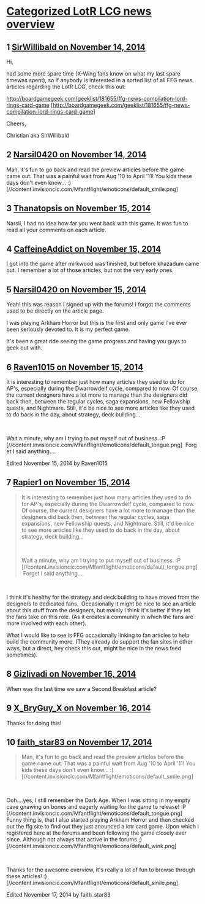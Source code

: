 # [Categorized LotR LCG news overview](https://community.fantasyflightgames.com/topic/127082-categorized-lotr-lcg-news-overview/)

## 1 [SirWillibald on November 14, 2014](https://community.fantasyflightgames.com/topic/127082-categorized-lotr-lcg-news-overview/?do=findComment&comment=1334007)

Hi,

had some more spare time (X-Wing fans know on what my last spare timewas spent), so if anybody is interested in a sorted list of all FFG news articles regarding the LotR LCG, check this out:

http://boardgamegeek.com/geeklist/181655/ffg-news-compilation-lord-rings-card-game [http://boardgamegeek.com/geeklist/181655/ffg-news-compilation-lord-rings-card-game]

Cheers,

Christian aka SirWillibald

## 2 [Narsil0420 on November 14, 2014](https://community.fantasyflightgames.com/topic/127082-categorized-lotr-lcg-news-overview/?do=findComment&comment=1334822)

Man, it's fun to go back and read the preview articles before the game came out. That was a painful wait from Aug '10 to April '11! You kids these days don't even know... :) [//content.invisioncic.com/Mfantflight/emoticons/default_smile.png]

## 3 [Thanatopsis on November 15, 2014](https://community.fantasyflightgames.com/topic/127082-categorized-lotr-lcg-news-overview/?do=findComment&comment=1335703)

Narsil, I had no idea how far you went back with this game. It was fun to read all your comments on each article.

## 4 [CaffeineAddict on November 15, 2014](https://community.fantasyflightgames.com/topic/127082-categorized-lotr-lcg-news-overview/?do=findComment&comment=1335724)

I got into the game after mirkwood was finished, but before khazadum came out. I remember a lot of those articles, but not the very early ones.

## 5 [Narsil0420 on November 15, 2014](https://community.fantasyflightgames.com/topic/127082-categorized-lotr-lcg-news-overview/?do=findComment&comment=1335739)

Yeah! this was reason I signed up with the forums! I forgot the comments used to be directly on the article page.

I was playing Arkham Horror but this is the first and only game I've ever been seriously devoted to. It is my perfect game.

It's been a great ride seeing the game progress and having you guys to geek out with.

## 6 [Raven1015 on November 15, 2014](https://community.fantasyflightgames.com/topic/127082-categorized-lotr-lcg-news-overview/?do=findComment&comment=1335790)

It is interesting to remember just how many articles they used to do for AP's, especially during the Dwarrowdelf cycle, compared to now. Of course, the current designers have a lot more to manage than the designers did back then, between the regular cycles, saga expansions, new Fellowship quests, and Nightmare. Still, it'd be nice to see more articles like they used to do back in the day, about strategy, deck building...

 

Wait a minute, why am I trying to put myself out of business. :P [//content.invisioncic.com/Mfantflight/emoticons/default_tongue.png]  Forget I said anything....

Edited November 15, 2014 by Raven1015

## 7 [Rapier1 on November 15, 2014](https://community.fantasyflightgames.com/topic/127082-categorized-lotr-lcg-news-overview/?do=findComment&comment=1335797)

> It is interesting to remember just how many articles they used to do for AP's, especially during the Dwarrowdelf cycle, compared to now. Of course, the current designers have a lot more to manage than the designers did back then, between the regular cycles, saga expansions, new Fellowship quests, and Nightmare. Still, it'd be nice to see more articles like they used to do back in the day, about strategy, deck building...
> 
>  
> 
> Wait a minute, why am I trying to put myself out of business. :P [//content.invisioncic.com/Mfantflight/emoticons/default_tongue.png]  Forget I said anything....

 

I think it's healthy for the strategy and deck building to have moved from the designers to dedicated fans.  Occasionally it might be nice to see an article about this stuff from the designers, but mainly I think it's better if they let the fans take on this role. (As it creates a community in which the fans are more involved with each other).

What I would like to see is FFG occasionally linking to fan articles to help build the community more. (They already do support the fan sites in other ways, but a direct, hey check this out, might be nice in the news feed sometimes). 

## 8 [Gizlivadi on November 16, 2014](https://community.fantasyflightgames.com/topic/127082-categorized-lotr-lcg-news-overview/?do=findComment&comment=1335866)

When was the last time we saw a Second Breakfast article?

## 9 [X_BryGuy_X on November 16, 2014](https://community.fantasyflightgames.com/topic/127082-categorized-lotr-lcg-news-overview/?do=findComment&comment=1335967)

Thanks for doing this!

## 10 [faith_star83 on November 17, 2014](https://community.fantasyflightgames.com/topic/127082-categorized-lotr-lcg-news-overview/?do=findComment&comment=1336896)

> Man, it's fun to go back and read the preview articles before the game came out. That was a painful wait from Aug '10 to April '11! You kids these days don't even know... :) [//content.invisioncic.com/Mfantflight/emoticons/default_smile.png]

 

Ooh....yes, I still remember the Dark Age. When I was sitting in my empty cave gnawing on bones and eagerly waiting for the game to release! :P [//content.invisioncic.com/Mfantflight/emoticons/default_tongue.png] Funny thing is, that I also started playing Arkham Horror and then checked out the ffg site to find out they just anounced a lotr card game. Upon which I registered here at the forums and been following the game closely ever since. Although not always that active in the forums ;) [//content.invisioncic.com/Mfantflight/emoticons/default_wink.png]

 

Thanks for the awesome overview, it's really a lot of fun to browse through these articles! :) [//content.invisioncic.com/Mfantflight/emoticons/default_smile.png]

Edited November 17, 2014 by faith_star83

